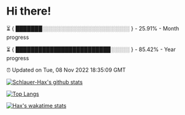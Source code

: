 # Hi there!

⏳ { ███████░░░░░░░░░░░░░░░░░░░░░░░ } - 25.91% - Month progress

⏳ { █████████████████████████░░░░░ } - 85.42% - Year progress

⏰ Updated on Tue, 08 Nov 2022 18:35:09 GMT


[![Schlauer-Hax's github stats](https://github-readme-stats.vercel.app/api?username=Schlauer-Hax&show_icons=true&theme=dark&count_private=true)](https://github.com/Schlauer-Hax)


[![Top Langs](https://github-readme-stats.vercel.app/api/top-langs/?username=Schlauer-Hax&layout=compact&theme=dark)](https://github.com/Schlauer-Hax?tab=repositories)


[![Hax's wakatime stats](https://github-readme-stats.vercel.app/api/wakatime?username=Hax&theme=dark)](https://wakatime.com/@Hax)

